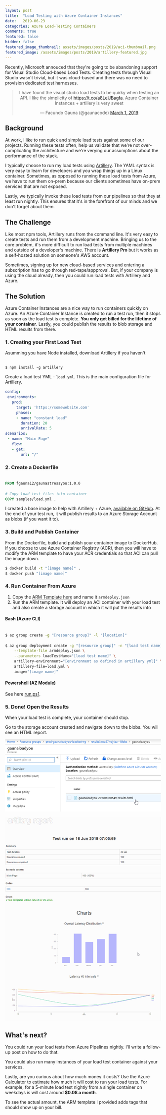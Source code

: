 ```yaml
---
layout: post
title:  "Load Testing with Azure Container Instances"
date:   2019-06-23 
categories: Azure Load-Testing Containers
comments: true
featured: false
hidden: false
featured_image_thumbnail: assets/images/posts/2019/aci-thumbnail.png
featured_image: /assets/images/posts/2019/artillery-featured.jpg
---
```


Recently, Microsoft annouced that they're going to be abandoning support for Visual Studio Cloud-based Load Tests. Creating tests through Visual Studio wasn't trivial, but it was cloud-based and there was no need to provision dedicated test harnesses. 

<center>
<blockquote class="twitter-tweet" data-lang="en"><p lang="en" dir="ltr">I have found the visual studio load tests to be quirky when testing an API. I like the simplicity of <a href="https://t.co/a8LeUBagfa">https://t.co/a8LeUBagfa</a>.   Azure Container Instances + artillery is very sweet</p>&mdash; Facundo Gauna (@gaunacode) <a href="https://twitter.com/gaunacode/status/1101458172362010624?ref_src=twsrc%5Etfw">March 1, 2019</a></blockquote>
<script async src="https://platform.twitter.com/widgets.js" charset="utf-8"></script>
</center>

<!--more-->

## Background

At work, I like to run quick and simple load tests against some of our projects. 
Running these tests often, help us validate that we're not over-complicating the architecture and we're verying our assumptions about the performance of the stack.

I typically choose to run my load tests using [Artillery](artillery.io). The YAML syntax is very easy to learn for developers and you wrap things up in a Linux container. Sometimes, as opposed to running these load tests from Azure, we have to run them on-prem because our clients sometimes have on-prem services that are not exposed.

Lastly, we typically invoke these load tests from our pipelines so that they at least run nightly. This ensures that it's in the forefront of our minds and we don't forget about them.

## The Challenge

Like most npm tools, Artillery runs from the command line. It's very easy to create tests and run them from a development machine. Bringing us to the core problem, it's more difficult to run load tests from multiple machines and outside of a developer's machine. There is **Artillery Pro** but it works as a self-hosted solution on someone's AWS account.

Sometimes, signing up for new cloud-based services and entering a subscription has to go through red-tape/appproval. But, if your company is using the cloud already, then you could run load tests with Artillery and Azure. 

## The Solution

Azure Container Instances are a nice way to run containers quickly on Azure. An Azure Container Instance is created to run a test run, then it stops as soon as the load test is complete. **You only get billed for the lifetime of your container**. Lastly, you could publish the results to blob storage and HTML results from there. 

### 1. Creating your First Load Test

Asumming you have Node installed, download Artillery if you haven't

``` console

$ npm install -g artillery 

```
Create a load test YML - `load.yml`. This is the main configuration file for Artillery.

``` yaml
config:
 environments:
   prod:
     target: 'https://somewebsite.com'
     phases:
     - name: "constant load"
       duration: 20
       arrivalRate: 5
scenarios:
 - name: "Main Page"
   flow:
   - get:
       url: "/"
```

### 2. Create a Dockerfile


``` Dockerfile

FROM fgauna12/gaunastressyou:1.0.0

# Copy load test files into container
COPY samples/load.yml .

```

I created a base image to help with Artillery + Azure, [available on GitHub](https://github.com/fgauna12/AzureArtilleryLoadTests). At the end of your test run, it will publish results to an Azure Storage Account as blobs (if you want it to).

### 3. Build and Publish Container

From the Dockerfile, build and publish your container image to DockerHub. If you choose to use Azure Container Registry (ACR), then you will have to modify the ARM template to have your ACR credentials so that ACI can pull the image down.

``` bash
$ docker build -t "[image name]" . 
$ docker push "[image name]"
```

### 4. Run Container From Azure

1. Copy the [ARM Template here](https://raw.githubusercontent.com/fgauna12/AzureArtilleryLoadTests/master/armdeploy.json) and name it `armdeploy.json`
2. Run the ARM template. It will deploy an ACI container with your load test and also create a storage account in which it will put the results into

#### Bash (Azure CLI)

``` bash

$ az group create -g "[resource group]" -l "[location]"

$ az group deployment create -g "[resource group]" -n "[load test name]" \
    --template-file armdeploy.json \
    --parameters loadTestName="[load test name]" \
    artillery-environment="[environment as defined in artillery yml]" \
    artillery-file=load.yml \
    image="[image name]"

```

#### Powershell (AZ Module)

See here [run.ps1](https://raw.githubusercontent.com/fgauna12/AzureArtilleryLoadTests/master/armdeploy.json).

### 5. Done! Open the Results

When your load test is complete, your container should stop. 

Go to the storage account created and navigate down to the blobs. You will see an HTML report.

![](/assets/images/posts/2019/loadtest-1.png)

![](/assets/images/posts/2019/loadtest-2.png)

## What's next?

You could run your load tests from Azure Pipelines nightly. I'll write a follow-up post on how to do that. 

You could also run many instances of your load test container against your services.

Lastly, are you curious about how much money it costs? Use the Azure Calculator to estimate how much it will cost to run your load tests. For example, for a 5-minute load test nightly from a single container on weekdays is will cost around **$0.08 a month**.

To see the actual amount, the ARM template I provided adds tags that should show up on your bill.